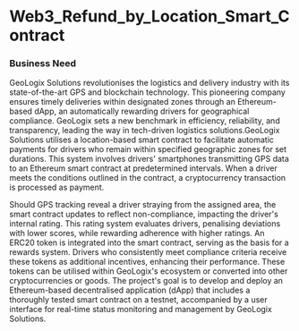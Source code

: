 # Web3_Refund_by_Location_Smart_Contract

### Business Need

[](![image](https://github.com/Roseco-crs/Web3_Refund_by_Location_Smart_Contract/assets/56065185/4b8756a3-d1ef-4ecf-8421-db8629220e32))

GeoLogix Solutions revolutionises the logistics and delivery industry with its state-of-the-art GPS and blockchain technology. This pioneering company ensures timely deliveries within designated zones through an Ethereum-based dApp, an automatically rewarding drivers for geographical compliance. GeoLogix sets a new benchmark in efficiency, reliability, and transparency, leading the way in tech-driven logistics solutions.GeoLogix Solutions utilises a location-based smart contract to facilitate automatic payments for drivers who remain within specified geographic zones for set durations. This system involves drivers' smartphones transmitting GPS data to an Ethereum smart contract at predetermined intervals. When a driver meets the conditions outlined in the contract, a cryptocurrency transaction is processed as payment.


Should GPS tracking reveal a driver straying from the assigned area, the smart contract updates to reflect non-compliance, impacting the driver's internal rating. This rating system evaluates drivers, penalising deviations with lower scores, while rewarding adherence with higher ratings. An ERC20 token is integrated into the smart contract, serving as the basis for a rewards system. Drivers who consistently meet compliance criteria receive these tokens as additional incentives, enhancing their performance. These tokens can be utilised within GeoLogix's ecosystem or converted into other cryptocurrencies or goods.
The project's goal is to develop and deploy an Ethereum-based decentralised application (dApp) that includes a thoroughly tested smart contract on a testnet, accompanied by a user interface for real-time status monitoring and management by GeoLogix Solutions.

